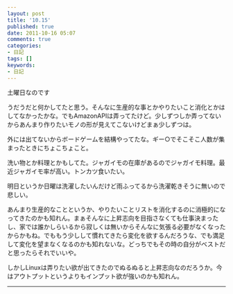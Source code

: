 ```yaml
---
layout: post
title: '10.15'
published: true
date: 2011-10-16 05:07
comments: true
categories:
- 日記
tags: []
keywords:
- 日記
---
```

土曜日なのです

うだうだと何かしてたと思う。そんなに生産的な事とかやりたいこと消化とかはしてなかったかな。でもAmazonAPIは弄ってたけど。少しずつしか弄ってないからあんまり作りたいモノの形が見えてこないけどまぁ少しずつは。

外には出てないからボードゲームを結構やってたな。ギー○でそこそこ人数が集まったときにちょこちょこと。

洗い物とか料理とかもしてた。ジャガイモの在庫があるのでジャガイモ料理。最近ジャガイモ率が高い。トンカツ食いたい。

明日というか日曜は洗濯したいんだけど雨ふってるから洗濯乾きそうに無いので悲しい。

あんまり生産的なことというか、やりたいことリストを消化するのに消極的になってきたのかも知れん。まぁそんなに上昇志向を目指さなくても仕事決まったし、家では誰かしらいるから寂しくは無いからそんなに気張る必要がなくなったからかもね。でももう少しして慣れてきたら変化を欲するんだろうな、でも満足して変化を望まなくなるのかも知れないな。どっちでもその時の自分がベストだと思ったらそれでいいや。

しかしLinuxは弄りたい欲が出てきたのでぬるぬると上昇志向なのだろうか。今はアウトプットというよりもインプット欲が強いのかも知れん。

---

